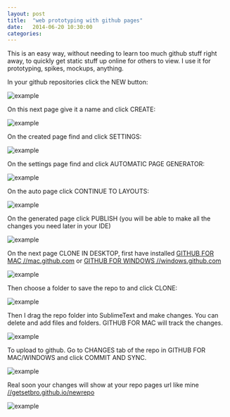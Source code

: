 ```yaml
---
layout: post
title:  "web prototyping with github pages"
date:   2014-06-20 10:30:00
categories:
---
```

This is an easy way, without needing to learn too much github stuff right away, to quickly get static stuff up online for others to view. I use it for prototyping, spikes, mockups, anything.

In your github repositories click the NEW button:

![example](https://farm6.staticflickr.com/5520/14321018403_b02f152efb_o.png)

On this next page give it a name and click CREATE:

![example](https://farm6.staticflickr.com/5516/14114211090_c9e164a376_o.png)

On the created page find and click SETTINGS:

![example](https://farm6.staticflickr.com/5510/14298913412_222af0b105_o.png)

On the settings page find and click AUTOMATIC PAGE GENERATOR:

![example](https://farm4.staticflickr.com/3683/14298913362_c932992378_o.png)

On the auto page click CONTINUE TO LAYOUTS:

![example](https://farm4.staticflickr.com/3737/14114211210_a472cd39e3_o.png)

On the generated page click PUBLISH (you will be able to make all the changes you need later in your IDE)

![example](https://farm4.staticflickr.com/3744/14114299927_d34639889e_o.png)

On the next page CLONE IN DESKTOP, first have installed [GITHUB FOR MAC //mac.github.com](//mac.github.com) or [GITHUB FOR WINDOWS //windows.github.com](//windows.github.com)

![example](https://farm6.staticflickr.com/5490/14300276964_39edf37b6c_o.png)

Then choose a folder to save the repo to and click CLONE:

![example](https://farm4.staticflickr.com/3669/14114210800_1291d2b080_o.png)

Then I drag the repo folder into SublimeText and make changes. You can delete and add files and folders. GITHUB FOR MAC will track the changes.

![example](https://farm6.staticflickr.com/5551/14321017993_f7c9fbd476_o.png)

To upload to github. Go to CHANGES tab of the repo in GITHUB FOR MAC/WINDOWS and click COMMIT AND SYNC.

![example](https://farm3.staticflickr.com/2940/14114190638_710f8066bc_o.png)

Real soon your changes will show at your repo pages url like mine [//getsetbro.github.io/newrepo](//getsetbro.github.io/newrepo)

![example](https://farm6.staticflickr.com/5526/14114190508_d8ecb61ce3_o.png)

